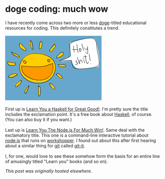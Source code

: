 # doge coding: much wow

<p>I have recently come across two more or less <a href="http://knowyourmeme.com/memes/doge">doge</a>-titled educational resources for coding. This definitely constitutes a trend.<br>
<br>
<a href="screen-shot-2014-02-21-at-8-36-59-pm.png"><img class="aligncenter size-full wp-image-803" alt="happy sun" src="screen-shot-2014-02-21-at-8-36-59-pm.png"></a><br>
<br>
First up is <a href="http://learnyouahaskell.com/">Learn You a Haskell for Great Good!</a>. I'm pretty sure the title includes the exclamation point. It's a free book about <a href="http://www.haskell.org/">Haskell</a>, of course. (You can also buy it if you want.)<br>
<br>
Last up is <a href="https://github.com/rvagg/learnyounode">Learn You The Node.js For Much Win!</a>. Same deal with the exclamatory title. This one is a command-line interactive tutorial about <a href="http://nodejs.org/">node.js</a> that runs on <a href="https://github.com/rvagg/workshopper">workshopper</a>. I found out about this after first hearing about a similar thing for <a href="http://git-scm.com/">git</a> called <a href="https://github.com/jlord/git-it">git-it</a>.<br>
<br>
I, for one, would love to see these somehow form the basis for an entire line of amusingly titled "Learn you" books (and so on).<br></p>


*This post was originally hosted elsewhere.*
